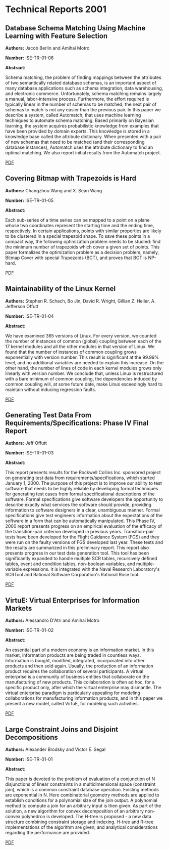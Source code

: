 # Technical Reports 2001

## Database Schema Matching Using Machine Learning with Feature Selection

**Authors:** Jacob Berlin and Amihai Motro

**Number:** ISE-TR-01-06

**Abstract:**

Schema matching, the problem of finding mappings between the attributes of two semantically related database schemas, is an important aspect of many database applications such as schema integration, data warehousing, and electronic commerce. Unfortunately, schema matching remains largely a manual, labor-intensive process. Furthermore, the effort required is typically linear in the number of schemas to be matched; the next pair of schemas to match is not any easier than the previous pair. In this paper we describe a system, called Automatch, that uses machine learning techniques to automate schema matching. Based primarily on Bayesian learning, the system acquires probabilistic knowledge from examples that have been provided by domain experts. This knowledge is stored in a knowledge base called the attribute dictionary. When presented with a pair of new schemas that need to be matched (and their corresponding database instances), Automatch uses the attribute dictionary to find an optimal matching. We also report initial results from the Automatch project.

[PDF](../pdfs/2001/ISE-TR-01-06.pdf)

## Covering Bitmap with Trapezoids is Hard

**Authors:** Changzhou Wang and X. Sean Wang

**Number:** ISE-TR-01-05

**Abstract:**

Each sub-series of a time series can be mapped to a point on a plane whose two coordinates represent the starting time and the ending time, respectively. In certain applications, points with similar properties are likely to be clustered in a special trapezoid shape. To save these points in a compact way, the following optimization problem needs to be studied: find the minimum number of trapezoids which cover a given set of points. This paper formalizes the optimization problem as a decision problem, namely, Bitmap Cover with special Trapezoids (BCT), and proves that BCT is NP-hard.

[PDF](../pdfs/2001/ISE-TR-01-05.pdf)

## Maintainability of the Linux Kernel

**Authors:** Stephen R. Schach, Bo Jin, David R. Wright, Gillian Z. Heller, A. Jefferson Offutt

**Number:** ISE-TR-01-04

**Abstract:**

We have examined 365 versions of Linux. For every version, we counted the number of instances of common (global) coupling between each of the 17 kernel modules and all the other modules in that version of Linux. We found that the number of instances of common coupling grows exponentially with version number. This result is significant at the 99.99% level, and no additional variables are needed to explain this increase. On the other hand, the number of lines of code in each kernel modules grows only linearly with version number. We conclude that, unless Linux is restructured with a bare minimum of common coupling, the dependencies induced by common coupling will, at some future date, make Linux exceedingly hard to maintain without inducing regression faults.

[PDF](../pdfs/2001/ISE-TR-01-04.pdf)

## Generating Test Data From Requirements/Specifications: Phase IV Final Report

**Authors:** Jeff Offutt

**Number:** ISE-TR-01-03

**Abstract:**

This report presents results for the Rockwell Collins Inc. sponsored project on generating test data from requirements/specifications, which started January 1, 2000. The purpose of this project is to improve our ability to test software that needs to be highly reliable by developing formal techniques for generating test cases from formal specificational descriptions of the software. Formal specifications give software developers the opportunity to describe exactly what services the software should provide, providing information to software designers in a clear, unambiguous manner. Formal specifications give test engineers information about the expectations of the software in a form that can be automatically manipulated. This Phase IV, 2000 report presents progress on an empirical evaluation of the efficacy of the transition-pair criterion developed in previous years. Transition-pair tests have been developed for the Flight Guidance System (FGS) and they were run on the faulty versions of FGS developed last year. These tests and the results are summarized in this preliminary report. This report also presents progress in our test data generation tool. This tool has been significantly expanded to handle multiple SCR tables, recursively defined tables, event and condition tables, non-boolean variables, and multiple-variable expressions. It is integrated with the Naval Research Laboratory's SCRTool and Rational Software Corporation's Rational Rose tool.

[PDF](../pdfs/2001/ISE-TR-01-03.pdf)

## VirtuE: Virtual Enterprises for Information Markets

**Authors:** Alessandro D'Atri and Amihai Motro

**Number:** ISE-TR-01-02

**Abstract:**

An essential part of a modern economy is an information market. In this market, information products are being traded in countless ways. Information is bought, modified, integrated, incorporated into other products and then sold again. Usually, the production of an information product requires the collaboration of several participants. A virtual enterprise is a community of business entities that collaborate on the manufacturing of new products. This collaboration is often ad hoc, for a specific product only, after which the virtual enterprise may dismantle. The virtual enterprise paradigm is particularly appealing for modeling collaborations for manufacturing information products, and in this paper we present a new model, called VirtuE, for modeling such activities.

[PDF](../pdfs/2001/ISE-TR-01-02.pdf)

## Large Constraint Joins and Disjoint Decompositions

**Authors:** Alexander Brodsky and Victor E. Segal

**Number:** ISE-TR-01-01

**Abstract:**

This paper is devoted to the problem of evaluation of a conjunction of N disjunctions of linear constraints in a multidimensional space (constraint join), which is a common constraint database operation. Existing methods are exponential in N. Here combinatorial geometry methods are applied to establish conditions for a polynomial size of the join output. A polynomial method to compute a join for an arbitrary input is then given. As part of the solution, a new algorithm for convex decomposition of an arbitrary non-convex polyhedron is developed. The H-tree is proposed - a new data structure combining constraint storage and indexing. H-tree and R-tree implementations of the algorithm are given, and analytical considerations regarding the performance are provided.

[PDF](../pdfs/2001/ISE-TR-01-01.pdf)

